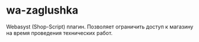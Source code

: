 # wa-zaglushka
Webasyst (Shop-Script) плагин. Позволяет ограничить доступ к магазину на время проведения технических работ. 



